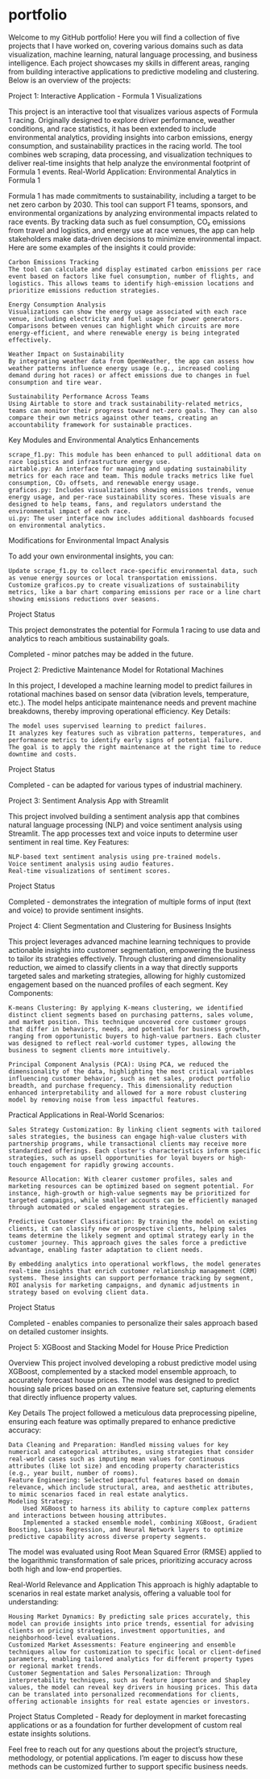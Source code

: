 # portfolio

Welcome to my GitHub portfolio! Here you will find a collection of five projects that I have worked on, covering various domains such as data visualization, machine learning, natural language processing, and business intelligence. Each project showcases my skills in different areas, ranging from building interactive applications to predictive modeling and clustering. Below is an overview of the projects:

Project 1: Interactive Application - Formula 1 Visualizations

This project is an interactive tool that visualizes various aspects of Formula 1 racing. Originally designed to explore driver performance, weather conditions, and race statistics, it has been extended to include environmental analytics, providing insights into carbon emissions, energy consumption, and sustainability practices in the racing world. The tool combines web scraping, data processing, and visualization techniques to deliver real-time insights that help analyze the environmental footprint of Formula 1 events.
Real-World Application: Environmental Analytics in Formula 1

Formula 1 has made commitments to sustainability, including a target to be net zero carbon by 2030. This tool can support F1 teams, sponsors, and environmental organizations by analyzing environmental impacts related to race events. By tracking data such as fuel consumption, CO₂ emissions from travel and logistics, and energy use at race venues, the app can help stakeholders make data-driven decisions to minimize environmental impact. Here are some examples of the insights it could provide:

    Carbon Emissions Tracking
    The tool can calculate and display estimated carbon emissions per race event based on factors like fuel consumption, number of flights, and logistics. This allows teams to identify high-emission locations and prioritize emissions reduction strategies.

    Energy Consumption Analysis
    Visualizations can show the energy usage associated with each race venue, including electricity and fuel usage for power generators. Comparisons between venues can highlight which circuits are more energy-efficient, and where renewable energy is being integrated effectively.

    Weather Impact on Sustainability
    By integrating weather data from OpenWeather, the app can assess how weather patterns influence energy usage (e.g., increased cooling demand during hot races) or affect emissions due to changes in fuel consumption and tire wear.

    Sustainability Performance Across Teams
    Using Airtable to store and track sustainability-related metrics, teams can monitor their progress toward net-zero goals. They can also compare their own metrics against other teams, creating an accountability framework for sustainable practices.

Key Modules and Environmental Analytics Enhancements

    scrape_f1.py: This module has been enhanced to pull additional data on race logistics and infrastructure energy use.
    airtable.py: An interface for managing and updating sustainability metrics for each race and team. This module tracks metrics like fuel consumption, CO₂ offsets, and renewable energy usage.
    graficos.py: Includes visualizations showing emissions trends, venue energy usage, and per-race sustainability scores. These visuals are designed to help teams, fans, and regulators understand the environmental impact of each race.
    ui.py: The user interface now includes additional dashboards focused on environmental analytics.

Modifications for Environmental Impact Analysis

To add your own environmental insights, you can:

    Update scrape_f1.py to collect race-specific environmental data, such as venue energy sources or local transportation emissions.
    Customize graficos.py to create visualizations of sustainability metrics, like a bar chart comparing emissions per race or a line chart showing emissions reductions over seasons.

Project Status

This project demonstrates the potential for Formula 1 racing to use data and analytics to reach ambitious sustainability goals.

Completed - minor patches may be added in the future.

Project 2: Predictive Maintenance Model for Rotational Machines

In this project, I developed a machine learning model to predict failures in rotational machines based on sensor data (vibration levels, temperature, etc.). The model helps anticipate maintenance needs and prevent machine breakdowns, thereby improving operational efficiency.
Key Details:

    The model uses supervised learning to predict failures.
    It analyzes key features such as vibration patterns, temperatures, and performance metrics to identify early signs of potential failure.
    The goal is to apply the right maintenance at the right time to reduce downtime and costs.

Project Status

Completed - can be adapted for various types of industrial machinery.

Project 3: Sentiment Analysis App with Streamlit

This project involved building a sentiment analysis app that combines natural language processing (NLP) and voice sentiment analysis using Streamlit. The app processes text and voice inputs to determine user sentiment in real time.
Key Features:

    NLP-based text sentiment analysis using pre-trained models.
    Voice sentiment analysis using audio features.
    Real-time visualizations of sentiment scores.

Project Status

Completed - demonstrates the integration of multiple forms of input (text and voice) to provide sentiment insights.

Project 4: Client Segmentation and Clustering for Business Insights

This project leverages advanced machine learning techniques to provide actionable insights into customer segmentation, empowering the business to tailor its strategies effectively. Through clustering and dimensionality reduction, we aimed to classify clients in a way that directly supports targeted sales and marketing strategies, allowing for highly customized engagement based on the nuanced profiles of each segment.
Key Components:

    K-means Clustering: By applying K-means clustering, we identified distinct client segments based on purchasing patterns, sales volume, and market position. This technique uncovered core customer groups that differ in behaviors, needs, and potential for business growth, ranging from opportunistic buyers to high-value partners. Each cluster was designed to reflect real-world customer types, allowing the business to segment clients more intuitively.

    Principal Component Analysis (PCA): Using PCA, we reduced the dimensionality of the data, highlighting the most critical variables influencing customer behavior, such as net sales, product portfolio breadth, and purchase frequency. This dimensionality reduction enhanced interpretability and allowed for a more robust clustering model by removing noise from less impactful features.

Practical Applications in Real-World Scenarios:

    Sales Strategy Customization: By linking client segments with tailored sales strategies, the business can engage high-value clusters with partnership programs, while transactional clients may receive more standardized offerings. Each cluster's characteristics inform specific strategies, such as upsell opportunities for loyal buyers or high-touch engagement for rapidly growing accounts.

    Resource Allocation: With clearer customer profiles, sales and marketing resources can be optimized based on segment potential. For instance, high-growth or high-value segments may be prioritized for targeted campaigns, while smaller accounts can be efficiently managed through automated or scaled engagement strategies.

    Predictive Customer Classification: By training the model on existing clients, it can classify new or prospective clients, helping sales teams determine the likely segment and optimal strategy early in the customer journey. This approach gives the sales force a predictive advantage, enabling faster adaptation to client needs.

    By embedding analytics into operational workflows, the model generates real-time insights that enrich customer relationship management (CRM) systems. These insights can support performance tracking by segment, ROI analysis for marketing campaigns, and dynamic adjustments in strategy based on evolving client data.

Project Status

Completed - enables companies to personalize their sales approach based on detailed customer insights.

Project 5: XGBoost and Stacking Model for House Price Prediction

Overview
This project involved developing a robust predictive model using XGBoost, complemented by a stacked model ensemble approach, to accurately forecast house prices. The model was designed to predict housing sale prices based on an extensive feature set, capturing elements that directly influence property values.

Key Details
The project followed a meticulous data preprocessing pipeline, ensuring each feature was optimally prepared to enhance predictive accuracy:

    Data Cleaning and Preparation: Handled missing values for key numerical and categorical attributes, using strategies that consider real-world cases such as imputing mean values for continuous attributes (like lot size) and encoding property characteristics (e.g., year built, number of rooms).
    Feature Engineering: Selected impactful features based on domain relevance, which include structural, area, and aesthetic attributes, to mimic scenarios faced in real estate analytics.
    Modeling Strategy:
        Used XGBoost to harness its ability to capture complex patterns and interactions between housing attributes.
        Implemented a stacked ensemble model, combining XGBoost, Gradient Boosting, Lasso Regression, and Neural Network layers to optimize predictive capability across diverse property segments.

The model was evaluated using Root Mean Squared Error (RMSE) applied to the logarithmic transformation of sale prices, prioritizing accuracy across both high and low-end properties.

Real-World Relevance and Application
This approach is highly adaptable to scenarios in real estate market analysis, offering a valuable tool for understanding:

    Housing Market Dynamics: By predicting sale prices accurately, this model can provide insights into price trends, essential for advising clients on pricing strategies, investment opportunities, and neighborhood-level evaluations.
    Customized Market Assessments: Feature engineering and ensemble techniques allow for customization to specific local or client-defined parameters, enabling tailored analytics for different property types or regional market trends.
    Customer Segmentation and Sales Personalization: Through interpretability techniques, such as feature importance and Shapley values, the model can reveal key drivers in housing prices. This data can be translated into personalized recommendations for clients, offering actionable insights for real estate agencies or investors.

Project Status
Completed - Ready for deployment in market forecasting applications or as a foundation for further development of custom real estate insights solutions.

Feel free to reach out for any questions about the project’s structure, methodology, or potential applications. I’m eager to discuss how these methods can be customized further to support specific business needs.
